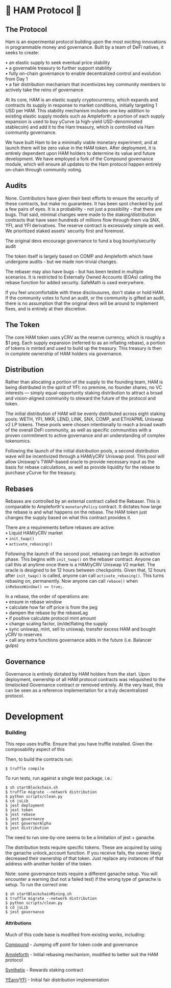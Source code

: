 # 🍖  HAM Protocol  🍖
## The Protocol
Ham is an experimental protocol building upon the most exciting innovations in programmable money and governance. Built by a team of DeFi natives, it seeks to create:

•	an elastic supply to seek eventual price stability<br/>
•	a governable treasury to further support stability<br/>
•	fully on-chain governance to enable decentralized control and evolution from Day 1<br/>
•	a fair distribution mechanism that incentivizes key community members to actively take the reins of governance

At its core, HAM is an elastic supply cryptocurrency, which expands and contracts its supply in response to market conditions, initially targeting 1 USD per HAM. This stability mechanism includes one key addition to existing elastic supply models such as Ampleforth: a portion of each supply expansion is used to buy yCurve (a high-yield USD-denominated stablecoin) and add it to the Ham treasury, which is controlled via Ham community governance.

We have built Ham to be a minimally viable monetary experiment, and at launch there will be zero value in the HAM token. After deployment, it is entirely dependent upon HAM holders to determine its value and future development. We have employed a fork of the Compound governance module, which will ensure all updates to the Ham protocol happen entirely on-chain through community voting.

## Audits

None. Contributors have given their best efforts to ensure the security of these contracts, but make no guarantees. It has been spot checked by just a few pairs of eyes. It is a probability - not just a possibility - that there are bugs. That said, minimal changes were made to the staking/distribution contracts that have seen hundreds of millions flow through them via SNX, YFI, and YFI derivatives. The reserve contract is excessively simple as well. We prioritized staked assets' security first and foremost.

The original devs encourage governance to fund a bug bounty/security audit

The token itself is largely based on COMP and Ampleforth which have undergone audits - but we made non-trivial changes.

The rebaser may also have bugs - but has been tested in multiple scenarios. It is restricted to Externally Owned Accounts (EOAs) calling the rebase function for added security. SafeMath is used everywhere.

If you feel uncomfortable with these disclousures, don't stake or hold HAM. If the community votes to fund an audit, or the community is gifted an audit, there is no assumption that the original devs will be around to implement fixes, and is entirely at their discretion.

## The Token
The core HAM token uses yCRV as the reserve currency, which is roughly a $1 peg. Each supply expansion (referred to as an inflating rebase), a portion of tokens is minted and used to build up the treasury. This treasury is then in complete ownership of HAM holders via governance.


## Distribution
Rather than allocating a portion of the supply to the founding team, HAM is being distributed in the spirit of YFI: no premine, no founder shares, no VC interests — simply equal-opportunity staking distribution to attract a broad and vision-aligned community to steward the future of the protocol and token.

The initial distribution of HAM will be evenly distributed across eight staking pools: WETH, YFI, MKR, LEND, LINK, SNX, COMP, and ETH/APML Uniswap v2 LP tokens. These pools were chosen intentionally to reach a broad swath of the overall DeFi community, as well as specific communities with a proven commitment to active governance and an understanding of complex tokenomics.

Following the launch of the initial distribution pools, a second distribution wave will be incentivized through a HAM/yCRV Uniswap pool. This pool will allow Uniswap's TWAP-based oracle to provide necessary input as the basis for rebase calculations, as well as provide liquidity for the rebase to purchase yCurve for the treasury.


## Rebases

Rebases are controlled by an external contract called the Rebaser. This is comparable to Ampleforth's `monetaryPolicy` contract. It dictates how large the rebase is and what happens on the rebase. The HAM token just changes the supply based on what this contract provides it.

There are a requirements before rebases are active:
<br />
•	Liquid HAM/yCRV market<br/>
•	`init_twap()`<br/>
•	`activate_rebasing()`<br/>

Following the launch of the second pool, rebasing can begin its activation phase. This begins with `init_twap()` on the rebaser contract. Anyone can call this at anytime once there is a HAM/yCRV Uniswap V2 market. The oracle is designed to be 12 hours between checkpoints. Given that, 12 hours after `init_twap()` is called, anyone can call `activate_rebasing()`. This turns rebasing on, permanently. Now anyone can call `rebase()` when `inRebaseWindow() == true;`.

In a rebase, the order of operations are:
<br />
•	ensure in rebase window<br/>
•	calculate how far off price is from the peg<br/>
•	dampen the rebase by the rebaseLag<br/>
•	if positive calculate protocol mint amount<br/>
•	change scaling factor, (in/de)flating the supply<br/>
•	sync uniswap, mint, sell to uniswap, transfer excess HAM and bought yCRV to reserves<br/>
•	call any extra functions governance adds in the future (i.e. Balancer gulps)<br/>


## Governance
Governance is entirely dictated by HAM holders from the start. Upon deployment, ownership of all HAM protocol contracts was reliquished to the timelocked Governance contract or removed entirely. At the very least, this can be seen as a reference implementation for a truly decentralized protocol.

# Development
### Building
This repo uses truffle. Ensure that you have truffle installed. Given the composability aspect of this

Then, to build the contracts run:
```
$ truffle compile
```



To run tests, run against a single test package, i.e.:
```
$ sh startBlockchain.sh
$ truffle migrate --network distribution
$ python scripts/clean.py
$ cd jsLib
$ jest deployment
$ jest token
$ jest rebase
$ jest governance
$ jest governorAlpha
$ jest distribution
```
The need to run one-by-one seems to be a limitation of jest + ganache.

The distribution tests require specific tokens. These are acquired by using the ganache unlock_account function. If you receive fails, the owner likely decreased their ownership of that token. Just replace any instances of that address with another holder of the token.

Note: some governance tests require a different ganache setup. You will encounter a warning (but not a failed test) if the wrong type of ganache is setup. To run the correct one:
```
$ sh startBlockchainMining.sh
$ truffle migrate --network distribution
$ python scripts/clean.py
$ cd jsLib
$ jest governance
```


#### Attributions
Much of this code base is modified from existing works, including:

[Compound](https://compound.finance) - Jumping off point for token code and governance

[Ampleforth](https://ampleforth.org) - Initial rebasing mechanism, modified to better suit the HAM protocol

[Synthetix](https://synthetix.io) - Rewards staking contract

[YEarn](https://yearn.finance)/[YFI](https://ygov.finance) - Initial fair distribution implementation

